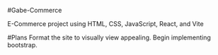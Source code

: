 #Gabe-Commerce

E-Commerce project using HTML, CSS, JavaScript, React, and Vite


#Plans
Format the site to visually view appealing.
Begin implementing bootstrap.
